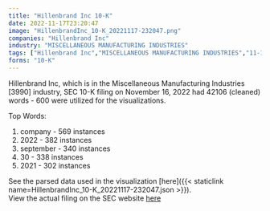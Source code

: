 ```yaml
---
title: "Hillenbrand Inc 10-K"
date: 2022-11-17T23:20:47
image: "HillenbrandInc_10-K_20221117-232047.png"
companies: "Hillenbrand Inc"
industry: "MISCELLANEOUS MANUFACTURING INDUSTRIES"
tags: ["Hillenbrand Inc","MISCELLANEOUS MANUFACTURING INDUSTRIES","11-16-2022","10-K"]
forms: "10-K"
---
```

Hillenbrand Inc, which is in the Miscellaneous Manufacturing Industries [3990] industry, SEC 10-K filing on November 16, 2022 had 42106 (cleaned) words - 600 were utilized for the visualizations.

Top Words:
1. company - 569 instances
2. 2022 - 382 instances
3. september - 340 instances
4. 30 - 338 instances
5. 2021 - 302 instances


See the parsed data used in the visualization [here]({{< staticlink name=HillenbrandInc_10-K_20221117-232047.json >}}).  
View the actual filing on the SEC website [here](https://www.sec.gov/Archives/edgar/data/1417398/0001417398-22-000034.txt)